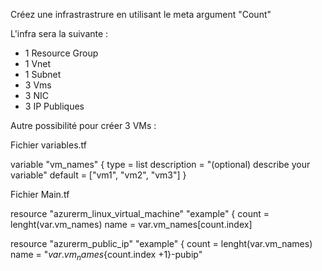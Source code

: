 Créez une infrastrastrure en utilisant le meta argument "Count"

L'infra sera la suivante :

- 1 Resource Group
- 1 Vnet
- 1 Subnet
- 3 Vms
- 3 NIC
- 3 IP Publiques


Autre possibilité pour créer 3 VMs :

Fichier variables.tf

variable "vm_names" {
    type = list
    description = "(optional) describe your variable"
    default = ["vm1", "vm2", "vm3"]
}

Fichier Main.tf

resource "azurerm_linux_virtual_machine" "example" {
  count               = lenght(var.vm_names)
  name                = var.vm_names[count.index]

resource "azurerm_public_ip" "example" {
  count               = lenght(var.vm_names)
  name                = "${var.vm_names}${count.index +1}-pubip"

